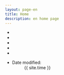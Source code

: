 ```yaml
--- 
layout: page-en 
title: Home
description: en home page 
--- 
```

       
* [Jekyll cheatsheets]: http://ricostacruz.com/cheatsheets/jekyll.html "Jekyll cheatsheets"
* [Jekyll Templates]: https://jekyllrb.com/docs/templates "Jekyll Templates"
* [Jekyll Variables]: https://jekyllrb.com/docs/variables "Jekyll Variables"
* [Jekyll Posts]: https://jekyllrb.com/docs/posts "Jekyll Posts"
* [passing-post-variables-to-includes]: https://blog.sverrirs.com/2016/10/jekyll-passing-post-variables-to-includes.html "passing-post-variables-to-includes"
* [Kramdown Quickref]: https://kramdown.gettalong.org/quickref.html "Kramdown Quickref"

 
    <dl id="wb-dtmd"> 
  <dt>Date modified:&#32;</dt> 
  <dd><time property="dateModified">{{ site.time }}</time></dd> 
</dl> 

 

 
